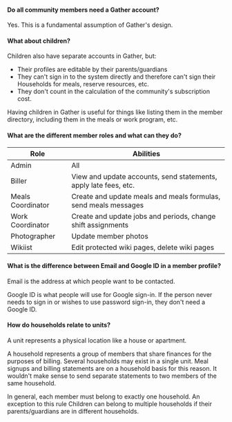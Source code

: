 #### Do all community members need a Gather account?

Yes. This is a fundamental assumption of Gather's design.

#### What about children?

Children also have separate accounts in Gather, but:

* Their profiles are editable by their parents/guardians
* They can't sign in to the system directly and therefore can't sign their Households for meals, reserve resources, etc.
* They don't count in the calculation of the community's subscription cost.

Having children in Gather is useful for things like listing them in the member directory, including them in the meals or work program, etc.

#### What are the different member roles and what can they do?

| Role | Abilities |
|---|---|
| Admin | All |
| Biller | View and update accounts, send statements, apply late fees, etc. |
| Meals Coordinator | Create and update meals and meals formulas, send meals messages |
| Work Coordinator | Create and update jobs and periods, change shift assignments |
| Photographer | Update member photos |
| Wikiist | Edit protected wiki pages, delete wiki pages |

#### What is the difference between Email and Google ID in a member profile?

Email is the address at which people want to be contacted.

Google ID is what people will use for Google sign-in. If the person never needs to sign in or wishes to use password sign-in, they don't need a Google ID.

#### How do households relate to units?

A unit represents a physical location like a house or apartment.

A household represents a group of members that share finances for the purposes of billing. Several households may exist in a single unit. Meal signups and billing statements are on a household basis for this reason. It wouldn't make sense to send separate statements to two members of the same household.

In general, each member must belong to exactly one household. An exception to this rule Children can belong to multiple households if their parents/guardians are in different households.
